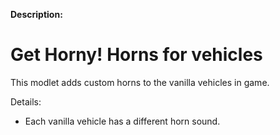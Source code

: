 **Description:**
# Get Horny! Horns for vehicles
This modlet adds custom horns to the vanilla vehicles in game.

Details:
- Each vanilla vehicle has a different horn sound.
